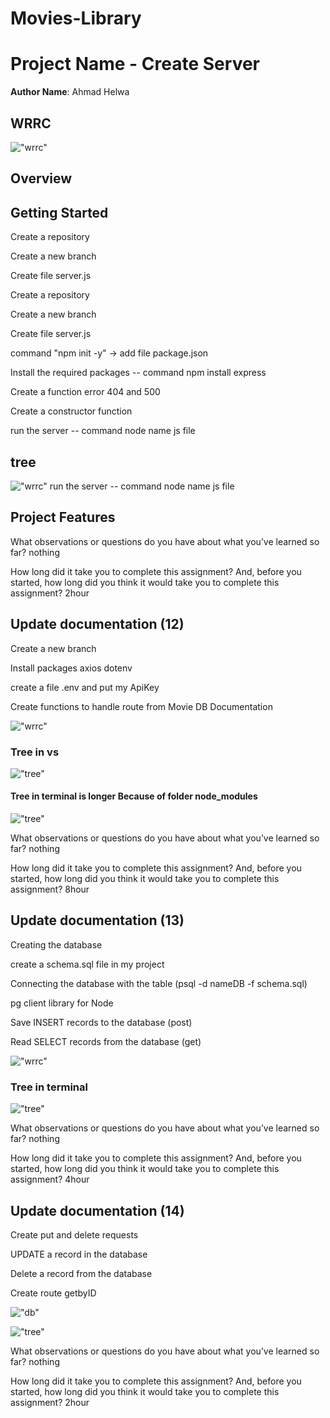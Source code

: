 # Movies-Library

# Project Name - Create Server 

**Author Name**: Ahmad Helwa

   ## WRRC

!["wrrc"](./img/wrrc.jpg)


## Overview

## Getting Started
Create a repository

Create a new branch

Create file server.js

Create a repository

Create a new branch

Create file server.js

command "npm init -y" -> add file package.json

Install the required packages -- command npm install express

Create a function error 404 and 500

Create a constructor function

run the server -- command node name js file


## tree 


!["wrrc"](./tree3.PNG)
run the server --  command  node name js file 

## Project Features

What observations or questions do you have about what you’ve learned so far?
nothing


How long did it take you to complete this assignment? And, before you started, how long did you think it would take you to complete this assignment? 2hour 


## Update documentation (12)
 Create a new branch

 Install packages axios dotenv 

 create a file .env and put my ApiKey

 Create functions to handle route from Movie DB Documentation

!["wrrc"](./img/api.jpg)


### Tree in vs

!["tree"](./img/tree.PNG)


#### Tree in terminal is longer Because of folder node_modules 
!["tree"](./img/Tree1.PNG)

What observations or questions do you have about what you’ve learned so far?
nothing


How long did it take you to complete this assignment? And, before you started, how long did you think it would take you to complete this assignment?  8hour 

## Update documentation (13)
Creating the database

create a schema.sql file in my project

Connecting the database with the table (psql -d nameDB -f schema.sql)

pg client library for Node

Save INSERT records to the database (post)

Read SELECT records from the database (get)

!["wrrc"](./img/DB.jpg)

### Tree in terminal

!["tree"](./img/tree.PNG)






What observations or questions do you have about what you’ve learned so far?
nothing


How long did it take you to complete this assignment? And, before you started, how long did you think it would take you to complete this assignment?  4hour 



## Update documentation (14)

 Create  put and delete  requests 

 UPDATE a record in the database

 Delete a record from the database

 Create route getbyID  



!["db"](./img/db%20(2).jpg)

!["tree"](./img/tree.PNG)






What observations or questions do you have about what you’ve learned so far?
nothing


How long did it take you to complete this assignment? And, before you started, how long did you think it would take you to complete this assignment?  2hour 
